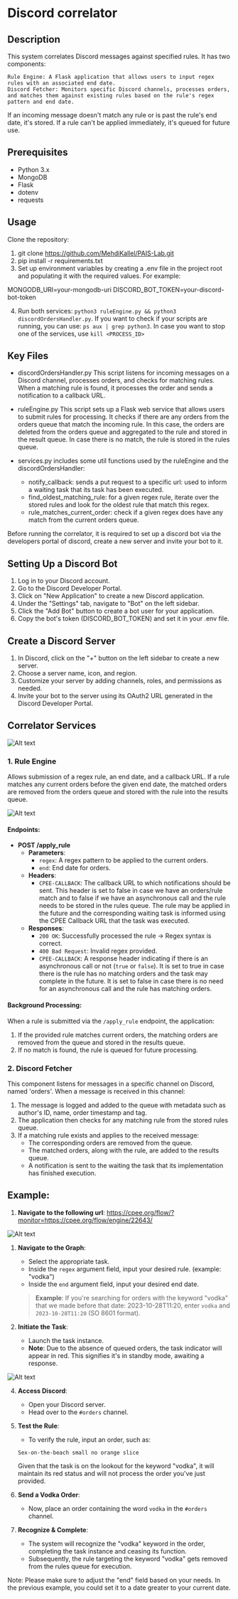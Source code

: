 # Discord correlator

## Description

This system correlates Discord messages against specified rules. It has two components:

    Rule Engine: A Flask application that allows users to input regex rules with an associated end date.
    Discord Fetcher: Monitors specific Discord channels, processes orders, and matches them against existing rules based on the rule's regex pattern and end date.

If an incoming message doesn't match any rule or is past the rule's end date, it's stored. If a rule can't be applied immediately, it's queued for future use.

## Prerequisites
- Python 3.x
- MongoDB
- Flask
- dotenv
- requests

## Usage	
 Clone the repository:
1. git clone https://github.com/MehdiKallel/PAIS-Lab.git
2. pip install -r requirements.txt
3. Set up environment variables by creating a .env file in the project root and populating it with the required values. For example: 

MONGODB_URI=your-mongodb-uri
DISCORD_BOT_TOKEN=your-discord-bot-token

4. Run both services: `python3 ruleEngine.py && python3 discordOrdersHandler.py`. If you want to check if your scripts are running, you can use: `ps aux | grep python3`. In case you want to stop one of the services, use `kill <PROCESS_ID>`  

## Key Files
- discordOrdersHandler.py
This script listens for incoming messages on a Discord channel, processes orders, and checks for matching rules. When a matching rule is found, it processes the order and sends a notification to a callback URL.

- ruleEngine.py
This script sets up a Flask web service that allows users to submit rules for processing. It checks if there are any orders from the orders queue that match the incoming rule. In this case, the orders are deleted from the orders queue and aggregated to the rule and stored in the result queue. In case there is no match, the rule is stored in the rules queue. 

- services.py
includes some util functions used by the ruleEngine and the discordOrdersHandler:
  - notify_callback: sends a put request to a specific url: used to inform a waiting task that its task has been executed.
  - find_oldest_matching_rule: for a given regex rule, iterate over the stored rules and look for the oldest rule that match this regex.
  - rule_matches_current_order: check if a given regex does have any match from the current orders queue.

Before running the correlator, it is required to set up a discord bot via the developers portal of discord, create a new server and invite your bot to it. 

## Setting Up a Discord Bot
1. Log in to your Discord account.
2. Go to the Discord Developer Portal.
3. Click on "New Application" to create a new Discord application.
4. Under the "Settings" tab, navigate to "Bot" on the left sidebar.
5. Click the "Add Bot" button to create a bot user for your application.
6. Copy the bot's token (DISCORD_BOT_TOKEN) and set it in your .env file.

## Create a Discord Server
1. In Discord, click on the "+" button on the left sidebar to create a new server.
2. Choose a server name, icon, and region.
3. Customize your server by adding channels, roles, and permissions as needed.
4. Invite your bot to the server using its OAuth2 URL generated in the Discord Developer Portal.

## Correlator Services
![Alt text](./pictures/correlator_updated.png?raw=true "Flow of the Discord Correlator Services ")


### 1. Rule Engine

Allows submission of a regex rule, an end date, and a callback URL. If a rule matches any current orders before the given end date, the matched orders are removed from the orders queue and stored with the rule into the results queue.

![Alt text](./pictures/screen2.png?raw=true "Example of a result queue element")

#### Endpoints:

- **POST /apply_rule**
  - **Parameters**:
    - `regex`: A regex pattern to be applied to the current orders.
    - `end`: End date for orders.
  - **Headers**:
    - `CPEE-CALLBACK`: The callback URL to which notifications should be sent. This header is set to false in case we have an orders/rule match and to false if we have an asynchronous call and the rule needs to be stored in the rules queue. The rule may be applied in the future and the corresponding waiting task is informed using the CPEE Callback URL that the task was executed.
  - **Responses**:
    - `200 OK`: Successfully processed the rule -> Regex syntax is correct.
    - `400 Bad Request`: Invalid regex provided.
    - `CPEE-CALLBACK`: A response header indicating if there is an asynchronous call or not (`true` or `false`). It is set to true in case there is the rule has no matching orders and the task may complete in the future. It is set to false in case there is no need for an asynchronous call and the rule has matching orders.

#### Background Processing:

When a rule is submitted via the `/apply_rule` endpoint, the application:

1. If the provided rule matches current orders, the matching orders are removed from the queue and stored in the results queue.
2. If no match is found, the rule is queued for future processing.

### 2. Discord Fetcher

This component listens for messages in a specific channel on Discord, named 'orders'. When a message is received in this channel:

1. The message is logged and added to the queue with metadata such as author's ID, name, order timestamp and tag.
2. The application then checks for any matching rule from the stored rules queue.
3. If a matching rule exists and applies to the received message:
   - The corresponding orders are removed from the queue.
   - The matched orders, along with the rule, are added to the results queue.
   - A notification is sent to the waiting the task that its implementation has finished execution.

## Example:
1. **Navigate to the following url**: https://cpee.org/flow/?monitor=https://cpee.org/flow/engine/22643/
   
![Alt text](./pictures/screen3.png?raw=true)

1. **Navigate to the Graph**:
    - Select the appropriate task.
    - Inside the `regex` argument field, input your desired rule. (example: "vodka")
    - Inside the `end` argument field, input your desired end date.
    > **Example**: If you're searching for orders with the keyword "vodka" that we made before that date: 2023-10-28T11:20, enter `vodka` and `2023-10-28T11:20` (SO 8601 format).

2. **Initiate the Task**:
    - Launch the task instance.
    - **Note**: Due to the absence of queued orders, the task indicator will appear in red. This signifies it's in standby mode, awaiting a response.

![Alt text](./pictures/screen4.png?raw=true)

4. **Access Discord**:
    - Open your Discord server.
    - Head over to the `#orders` channel.

5. **Test the Rule**:
    - To verify the rule, input an order, such as:
    ```
    Sex-on-the-beach small no orange slice
    ```
    Given that the task is on the lookout for the keyword "vodka", it will maintain its red status and will not process the order you've just provided.

6. **Send a Vodka Order**:
    - Now, place an order containing the word `vodka` in the `#orders` channel.
7. **Recognize & Complete**:
    - The system will recognize the "vodka" keyword in the order, completing the task instance and ceasing its function.
    - Subsequently, the rule targeting the keyword "vodka" gets removed from the rules queue for execution.

Note: Please make sure to adjust the "end" field based on your needs. In the previous example, you could set it to a date greater to your current date.
